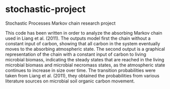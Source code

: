 # stochastic-project
Stochastic Processes Markov chain research project

This code has been written in order to analyze the absorbing Markov chain used in Liang et al. (2011). The outputs model first 
the chain without a constant input of carbon, showing that all carbon in the system eventually moves to the absorbing 
atmospheric state. The second output is a graphical representation of the chain with a constant input of carbon to living 
microbial biomass, indicating the steady states that are reached in the living microbial biomass and microbial necromass states,
as the atmospheric state continues to increase in size over time. 
The transition probabilities were taken from Liang et al. (2011), they obtained the probabilities from various literature 
sources on microbial soil organic carbon movement.
